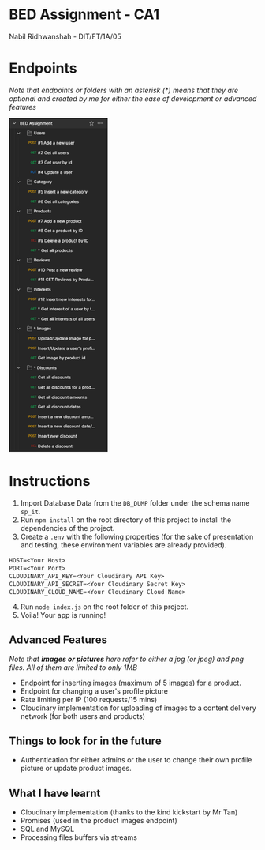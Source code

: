 <h1>BED Assignment - CA1</h1>
<p>Nabil Ridhwanshah - DIT/FT/1A/05</p>

# Endpoints
_Note that endpoints or folders with an asterisk (*) means that they are optional and created by me for either the ease of development or advanced features_

<img src="./FINAL_ENDPOINTS.png" width=200>

# Instructions
1. Import Database Data from the `DB_DUMP` folder under the schema name `sp_it`.
2. Run `npm install` on the root directory of this project to install the dependencies of the project.
3. Create a `.env` with the following properties (for the sake of presentation and testing, these environment variables are already provided).
```env
HOST=<Your Host>
PORT=<Your Port>
CLOUDINARY_API_KEY=<Your Cloudinary API Key>
CLOUDINARY_API_SECRET=<Your Cloudinary Secret Key>
CLOUDINARY_CLOUD_NAME=<Your Cloudinary Cloud Name>
```
4. Run `node index.js` on the root folder of this project.
5. Voila! Your app is running!

## Advanced Features
_Note that **images or pictures** here refer to either a jpg (or jpeg) and png files. All of them are limited to only 1MB_

- Endpoint for inserting images (maximum of 5 images) for a product.
- Endpoint for changing a user's profile picture
- Rate limiting per IP (100 requests/15 mins)
- Cloudinary implementation for uploading of images to a content delivery network (for both users and products)

## Things to look for in the future
- Authentication for either admins or the user to change their own profile picture or update product images.

## What I have learnt
- Cloudinary implementation (thanks to the kind kickstart by Mr Tan)
- Promises (used in the product images endpoint)
- SQL and MySQL
- Processing files buffers via streams